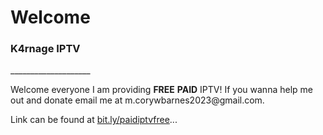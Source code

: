 <h1>Welcome</h1>
<h3>K4rnage IPTV</h3>
____________________  

<p>Welcome everyone I am providing <b>FREE</b> <B>PAID</b> IPTV! If you wanna help me out and donate email me at m.corywbarnes2023@gmail.com.</p>


<p>Link can be found at <a href="http://bit.ly/paidiptvfree" target="_blank">bit.ly/paidiptvfree</a>...
